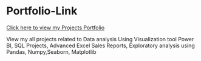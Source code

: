 # Portfolio-Link

[Click here to view my Projects Portfolio ](https://www.datascienceportfol.io/prabhjotkaur12345)

View my all projects related to Data analysis Using Visualization tool Power BI, SQL Projects, Advanced Excel Sales Reports, Exploratory analysis using Pandas, Numpy,Seaborn, Matplotlib



